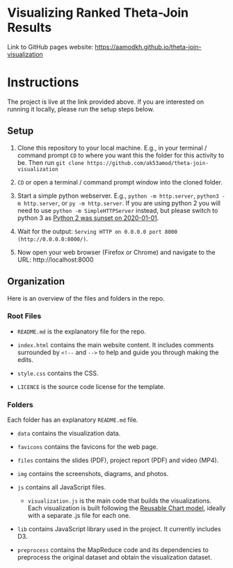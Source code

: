 # Visualizing Ranked Theta-Join Results

Link to GitHub pages website: https://aamodkh.github.io/theta-join-visualization

# Instructions
The project is live at the link provided above. If you are interested on running it locally, please run the setup steps below.

## Setup

1. Clone this repository to your local machine.
    E.g., in your terminal / command prompt `CD` to where you want this the folder for this activity to be. Then run `git clone https://github.com/ak53amod/theta-join-visualization`

1. `CD` or open a terminal / command prompt window into the cloned folder.

1. Start a simple python webserver. E.g., `python -m http.server`, `python3 -m http.server`, or `py -m http.server`. If you are using python 2 you will need to use `python -m SimpleHTTPServer` instead, but please switch to python 3 as [Python 2 was sunset on 2020-01-01](https://www.python.org/doc/sunset-python-2/).

1. Wait for the output: `Serving HTTP on 0.0.0.0 port 8000 (http://0.0.0.0:8000/)`.

1. Now open your web browser (Firefox or Chrome) and navigate to the URL: http://localhost:8000

## Organization

Here is an overview of the files and folders in the repo.

### Root Files
* `README.md` is the explanatory file for the repo.

* `index.html` contains the main website content. It includes comments surrounded by `<!--` and `-->` to help and guide you through making the edits.

* `style.css` contains the CSS.

* `LICENCE` is the source code license for the template.

### Folders
Each folder has an explanatory `README.md` file.

* `data` contains the visualization data.


* `favicons` contains the favicons for the web page.

* `files` contains the slides (PDF), project report (PDF) and video (MP4).

* `img` contains the screenshots, diagrams, and photos.

* `js` contains all JavaScript files.

  * `visualization.js` is the main code that builds the visualizations. Each visualization is built following the [Reusable Chart model](https://bost.ocks.org/mike/chart/), ideally with a separate .js file for each one.

* `lib` contains JavaScript library used in the project. It currently includes D3.

* `preprocess` contains the MapReduce code and its dependencies to preprocess the original dataset and obtain the visualization dataset.
